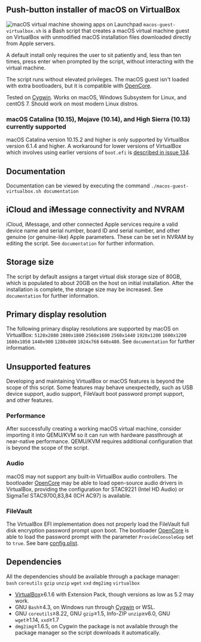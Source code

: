 ## Push-button installer of macOS on VirtualBox
![macOS virtual machine showing apps on Launchpad](https://repository-images.githubusercontent.com/156108442/c04dcf80-8eae-11ea-9620-020f8a863fec "macos-guest-virtualbox.sh")
`macos-guest-virtualbox.sh` is a Bash script that creates a macOS virtual machine guest on VirtualBox with unmodified macOS installation files downloaded directly from Apple servers.

A default install only requires the user to sit patiently and, less than ten times, press enter when prompted by the script, without interacting with the virtual machine.

The script runs without elevated privileges. The macOS guest isn't loaded with extra bootloaders, but it is compatible with [OpenCore](https://github.com/acidanthera/OpenCorePkg/releases).

Tested on [Cygwin](https://cygwin.com/install.html). Works on macOS, Windows Subsystem for Linux, and centOS 7. Should work on most modern Linux distros.

### macOS Catalina (10.15), Mojave (10.14), and High Sierra (10.13) currently supported
macOS Catalina version 10.15.2 and higher is only supported by VirtualBox version 6.1.4 and higher. A workaround for lower versions of VirtualBox which involves using earlier versions of `boot.efi` is [described in issue 134](https://github.com/myspaghetti/macos-guest-virtualbox/issues/134#issuecomment-583216307).

## Documentation
Documentation can be viewed by executing the command `./macos-guest-virtualbox.sh documentation`

## iCloud and iMessage connectivity and NVRAM
iCloud, iMessage, and other connected Apple services require a valid device name and serial number, board ID and serial number, and other genuine (or genuine-like) Apple parameters. These can be set in NVRAM by editing the script. See `documentation` for further information.

## Storage size
The script by default assigns a target virtual disk storage size of 80GB, which is populated to about 20GB on the host on initial installation. After the installation is complete, the storage size may be increased. See `documentation` for further information.

## Primary display resolution
The following primary display resolutions are supported by macOS on VirtualBox: `5120x2880` `2880x1800` `2560x1600` `2560x1440` `1920x1200` `1600x1200` `1680x1050` `1440x900` `1280x800` `1024x768` `640x480`. See `documentation` for further information.

## Unsupported features
Developing and maintaining VirtualBox or macOS features is beyond the scope of this script. Some features may behave unexpectedly, such as USB device support, audio support, FileVault boot password prompt support, and other features.

### Performance
After successfully creating a working macOS virtual machine, consider importing it into QEMU/KVM so it can run with hardware passthrough at near-native performance. QEMU/KVM requires additional configuration that is beyond the scope of  the script.

### Audio
macOS may not support any built-in VirtualBox audio controllers. The bootloader [OpenCore](https://github.com/acidanthera/OpenCorePkg/releases) may be able to load open-source audio drivers in VirtualBox, providing the configuration for STAC9221 (Intel HD Audio) or SigmaTel STAC9700,83,84 (ICH AC97) is available.

### FileVault
The VirtualBox EFI implementation does not properly load the FileVault full disk encryption password prompt upon boot. The bootloader [OpenCore](https://github.com/acidanthera/OpenCorePkg/releases/tag/0.5.7) is able to load the password prompt with the parameter `ProvideConsoleGop` set to `true`. See bare [config.plist](https://github.com/myspaghetti/macos-guest-virtualbox/files/4455100/config.plist.txt).

## Dependencies
All the dependencies should be available through a package manager:  
`bash` `coreutils` `gzip` `unzip` `wget` `xxd` `dmg2img`  `virtualbox`

* [VirtualBox](https://www.virtualbox.org/wiki/Downloads)≥6.1.6 with Extension Pack, though versions as low as 5.2 may work.
* GNU `Bash`≥4.3, on Windows run through [Cygwin](https://cygwin.com/install.html) or WSL.
* GNU `coreutils`≥8.22, GNU `gzip`≥1.5, Info-ZIP `unzip`≥v6.0, GNU `wget`≥1.14, `xxd`≥1.7
* `dmg2img`≥1.6.5, on Cygwin the package is not available through the package manager so the script downloads it automatically.
